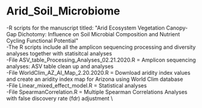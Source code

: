 # Arid_Soil_Microbiome
-R scripts for the manuscript titled: "Arid Ecosystem Vegetation Canopy-Gap Dichotomy: Influence on Soil Microbial Composition and Nutrient Cycling Functional Potential"  \
-The R scripts include all the amplicon sequencing processing and diversity analyses together with statisitcal analyses\
-File ASV_table_Processing_Analyses_02.21.2020.R = Amplicon sequencing  analyses: ASV table clean up and analyses \
-File WorldClim_AZ_AI_Map_2.20.2020.R = Download aridity index values and create an aridity index map for Arizona using World Clim database\
-File Linear_mixed_effect_model.R = Statistical analyses\
-File SpearmanCorrelation.R = Multiple Spearman Correlations Analyses with false discovery rate (fdr) adjustment \

 

